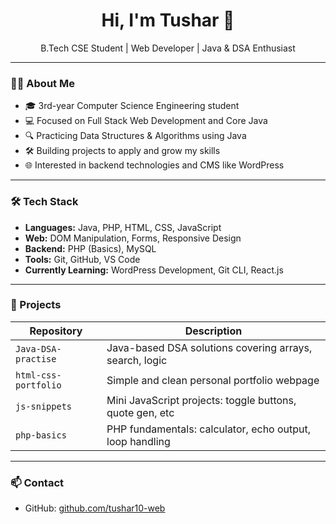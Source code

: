 <h1 align="center">Hi, I'm Tushar 👋</h1>

<p align="center">
  B.Tech CSE Student | Web Developer | Java & DSA Enthusiast
</p>

---

### 👨‍💻 About Me

- 🎓 3rd-year Computer Science Engineering student  
- 💻 Focused on Full Stack Web Development and Core Java  
- 🔍 Practicing Data Structures & Algorithms using Java  
- 🛠️ Building projects to apply and grow my skills  
- 🌐 Interested in backend technologies and CMS like WordPress

---

### 🛠️ Tech Stack

- **Languages:** Java, PHP, HTML, CSS, JavaScript  
- **Web:** DOM Manipulation, Forms, Responsive Design  
- **Backend:** PHP (Basics), MySQL  
- **Tools:** Git, GitHub, VS Code  
- **Currently Learning:** WordPress Development, Git CLI, React.js

---

### 📂 Projects

| Repository               | Description                                              |
|--------------------------|----------------------------------------------------------|
| `Java-DSA-practise`      | Java-based DSA solutions covering arrays, search, logic  |
| `html-css-portfolio`     | Simple and clean personal portfolio webpage              |
| `js-snippets`            | Mini JavaScript projects: toggle buttons, quote gen, etc |
| `php-basics`             | PHP fundamentals: calculator, echo output, loop handling |

---

### 📫 Contact

- GitHub: [github.com/tushar10-web](https://github.com/tushar10-web)

